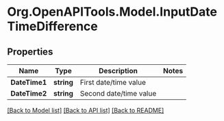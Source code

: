 # Org.OpenAPITools.Model.InputDateTimeDifference
## Properties

Name | Type | Description | Notes
------------ | ------------- | ------------- | -------------
**DateTime1** | **string** | First date/time value | 
**DateTime2** | **string** | Second date/time value | 

[[Back to Model list]](../README.md#documentation-for-models) [[Back to API list]](../README.md#documentation-for-api-endpoints) [[Back to README]](../README.md)

